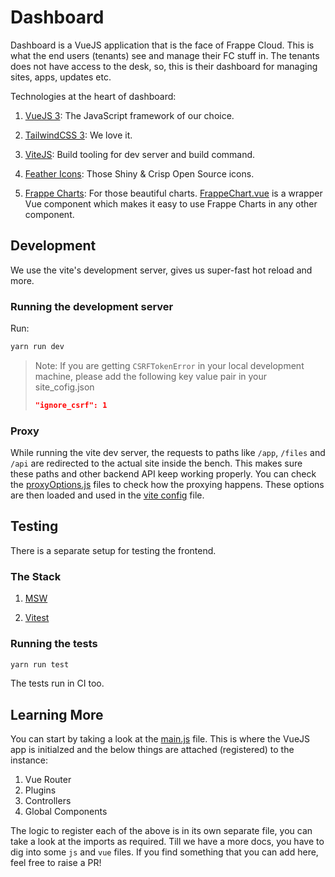 # Dashboard

Dashboard is a VueJS application that is the face of Frappe Cloud. This is what the end users (tenants) see and manage their FC stuff in. The tenants does not have access to the desk, so, this is their dashboard for managing sites, apps, updates etc.

Technologies at the heart of dashboard:

1. [VueJS 3](https://vuejs.org/): The JavaScript framework of our choice.

2. [TailwindCSS 3](https://tailwindcss.com/): We love it.

3. [ViteJS](https://vitejs.dev/guide/): Build tooling for dev server and build command.

4. [Feather Icons](https://feathericons.com/): Those Shiny & Crisp Open Source icons.

5. [Frappe Charts](https://frappe.io/charts): For those beautiful charts. [FrappeChart.vue](./src/components/FrappeChart.vue) is a wrapper Vue component which makes it easy to use Frappe Charts in any other component.

## Development

We use the vite's development server, gives us super-fast hot reload and more.

### Running the development server

Run:

```bash
yarn run dev
```

> Note: If you are getting `CSRFTokenError` in your local development machine, please add the following key value pair in your site_cofig.json
>
> ```json
> "ignore_csrf": 1
> ```

### Proxy

While running the vite dev server, the requests to paths like `/app`, `/files` and `/api` are redirected to the actual site inside the bench. This makes sure these paths and other backend API keep working properly. You can check the [proxyOptions.js](./proxyOptions.js) files to check how the proxying happens. These options are then loaded and used in the [vite config](./vite.config.js) file.

## Testing

There is a separate setup for testing the frontend.

### The Stack

1. [MSW](https://mswjs.io/)

2. [Vitest](https://vitest.dev/)

### Running the tests

```bash
yarn run test
```

The tests run in CI too.

## Learning More

You can start by taking a look at the [main.js](./src/main.js) file. This is where the VueJS app is initialzed and the below things are attached (registered) to the instance:

1. Vue Router
2. Plugins
3. Controllers
4. Global Components

The logic to register each of the above is in its own separate file, you can take a look at the imports as required. Till we have a more docs, you have to dig into some `js` and `vue` files. If you find something that you can add here, feel free to raise a PR!
